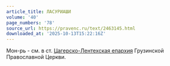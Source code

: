 ```yaml
---
article_title: ЛАСУРИАШИ
volume: '40'
page_numbers: '78'
source_url: https://pravenc.ru/text/2463145.html
downloaded_at: '2025-10-13T15:22:16Z'
---
```


Мон-рь - см. в ст. [Цагерско-Лентехская епархия](<https://pravenc.ru/text/Цагерско-Лентехская епархия.html>) Грузинской Православной Церкви.
